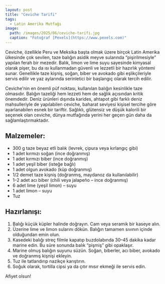 ```yaml
---
layout: post
title: "Ceviche Tarifi"
tags:
  - Latin Amerika Mutfağı
image: 
  path: /images/2025/06/ceviche-tarifi.jpg
  caption: "Fotoğraf [Pexels](https://www.pexels.com)"
---
```


Ceviche, özellikle Peru ve Meksika başta olmak üzere birçok Latin Amerika ülkesinde çok sevilen, taze balığın asidik meyve sularında “pişirilmesiyle” yapılan ferah bir mezedir. Balık, limon ve lime suyu sayesinde kimyasal olarak pişer, bu da ısı kullanmadan güvenli ve lezzetli bir hazırlık yöntemi sunar. Genellikle taze kişniş, soğan, biber ve avokado gibi eşlikçileriyle servis edilir ve yaz aylarında serinletici bir başlangıç olarak tercih edilir.

Ceviche'nin en önemli püf noktası, kullanılan balığın kesinlikle taze olmasıdır. Balığın tazeliği hem lezzeti hem de sağlık açısından kritik önemdedir. Deniz ürünleri dışında karides, ahtapot gibi farklı deniz mahsulleriyle de yapılabilen ceviche, baharat seviyesi kişisel tercihe göre ayarlanabilen esnek bir tariftir. Sağlıklı, glütensiz ve düşük kalorili bir seçenek olan ceviche, dünya mutfağında yerini her geçen gün daha da sağlamlaştırmaktadır.

## Malzemeler:

- 300 g taze beyaz etli balık (levrek, çipura veya kırlangıç gibi)
- 1 adet kırmızı soğan (ince doğranmış)
- 1 adet kırmızı biber (ince doğranmış)
- 1 adet yeşil biber (isteğe bağlı)
- 1 adet olgun avokado (küp doğranmış)
- 1/2 demet taze kişniş (doğranmış, maydanoz da kullanılabilir)
- 1–2 adet acı biber (chili veya jalapeño – ince doğranmış)
- 6 adet lime (yeşil limon) – suyu
- 1 adet limon – suyu
- Tuz

## Hazırlanışı:

1. Balığı küçük küpler halinde doğrayın. Cam veya seramik bir kaseye alın.
2. Üzerine lime ve limon sularını dökün. Balığın tamamen sıvının içinde olduğundan emin olun.
3. Kasedeki balığı streç filmle kapatıp buzdolabında 30–45 dakika kadar marine edin. Bu süre sonunda balık “pişmiş” gibi opaklaşır.
4. Marine olmuş balığın suyunu süzün. Soğan, biberler, acı biber, avokado ve doğranmış kişnişi ekleyin.
5. Tuz ile tatlandırıp nazikçe karıştırın.
6. Soğuk olarak, tortilla cipsi ya da çıtır mısır ekmeği ile servis edin.

Afiyet olsun!